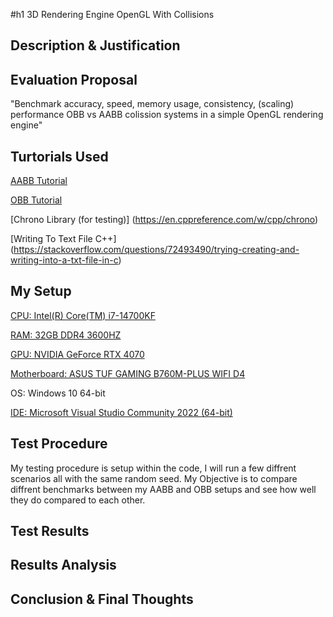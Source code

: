 #h1 3D Rendering Engine OpenGL With Collisions

## Description & Justification


## Evaluation Proposal
"Benchmark accuracy, speed, memory usage, consistency, (scaling) performance OBB vs AABB colission systems in a simple OpenGL rendering engine"

## Turtorials Used

[AABB Tutorial](https://developer.mozilla.org/en-US/docs/Games/Techniques/3D_collision_detection)

[OBB Tutorial](https://github.com/juj/MathGeoLib/blob/master/src/Geometry/OBB.cpp)

[Chrono Library (for testing)] (https://en.cppreference.com/w/cpp/chrono)

[Writing To Text File C++] (https://stackoverflow.com/questions/72493490/trying-creating-and-writing-into-a-txt-file-in-c)

## My Setup

[CPU: Intel(R) Core(TM) i7-14700KF](https://www.intel.com/content/www/us/en/products/sku/236789/intel-core-i7-processor-14700kf-33m-cache-up-to-5-60-ghz/specifications.html)

[RAM: 32GB DDR4 3600HZ](https://azerty.nl/product/corsair-vengeance-lpx-geheugen/4069527)

[GPU: NVIDIA GeForce RTX 4070](https://www.gigabyte.com/Graphics-Card/GV-N4070GAMING-OC-12GD#kf)

[Motherboard: ASUS TUF GAMING B760M-PLUS WIFI D4](https://www.asus.com/motherboards-components/motherboards/tuf-gaming/tuf-gaming-b760m-plus-wifi-d4/)

OS: Windows 10 64-bit

[IDE: Microsoft Visual Studio Community 2022 (64-bit)](https://visualstudio.microsoft.com/vs/community/)

## Test Procedure

My testing procedure is setup within the code, I will run a few diffrent scenarios all with the same random seed.
My Objective is to compare diffrent benchmarks between my AABB and OBB setups and see how well they do compared to each other.


## Test Results

## Results Analysis

## Conclusion & Final Thoughts